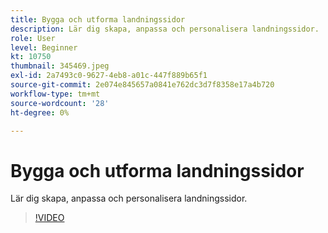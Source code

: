 ```yaml
---
title: Bygga och utforma landningssidor
description: Lär dig skapa, anpassa och personalisera landningssidor.
role: User
level: Beginner
kt: 10750
thumbnail: 345469.jpeg
exl-id: 2a7493c0-9627-4eb8-a01c-447f889b65f1
source-git-commit: 2e074e845657a0841e762dc3d7f8358e17a4b720
workflow-type: tm+mt
source-wordcount: '28'
ht-degree: 0%

---
```


# Bygga och utforma landningssidor

Lär dig skapa, anpassa och personalisera landningssidor.

>[!VIDEO](https://video.tv.adobe.com/v/345469/?quality=12&learn=on)
